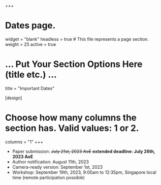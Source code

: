 +++
# Dates page.
widget = "blank"
headless = true  # This file represents a page section.
weight = 25
active = true

# ... Put Your Section Options Here (title etc.) ...
title = "Important Dates"

[design]
  # Choose how many columns the section has. Valid values: 1 or 2.
  columns = "1"
+++
* Paper submission: ~~July 21st, 2023 AoE~~ **extended deadline: July 26th, 2023 AoE**
* Author notification: August 11th, 2023
* Camera-ready version: September 1st, 2023
* Workshop: September 19th, 2023, 9:00am to 12:35pm, Singapore local time (remote participation possible)
